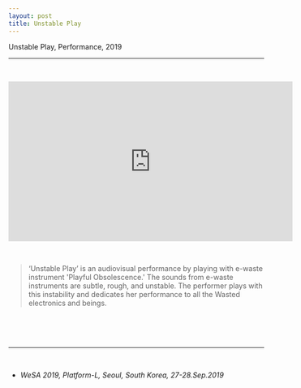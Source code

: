 ```yaml
---
layout: post
title: Unstable Play
---
```


Unstable Play, Performance, 2019

***

<br/>
<p align="middle">
<div class="video-container">
<iframe width="560" height="315" src="https://www.youtube.com/embed/VgJLvaYKQ8c" frameborder="0" allow="accelerometer; autoplay; encrypted-media; gyroscope; picture-in-picture" allowfullscreen></iframe>
</div>
</p>
<br/>


>‘Unstable Play’ is an audiovisual performance by playing with e-waste instrument 'Playful Obsolescence.' The sounds from e-waste instruments are subtle, rough, and unstable. The performer plays with this instability and dedicates her performance to all the Wasted electronics and beings.

<br/><br/><br/>

<hr>

<br/>
<ul>
<li><i>WeSA 2019, Platform-L, Seoul, South Korea, 27-28.Sep.2019</i></li>

</ul>

<br/><br/><br/>
